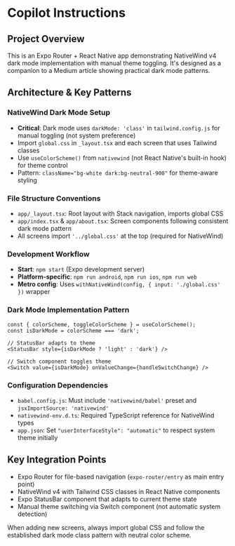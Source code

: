 # Copilot Instructions

## Project Overview
This is an Expo Router + React Native app demonstrating NativeWind v4 dark mode implementation with manual theme toggling. It's designed as a companion to a Medium article showing practical dark mode patterns.

## Architecture & Key Patterns

### NativeWind Dark Mode Setup
- **Critical**: Dark mode uses `darkMode: 'class'` in `tailwind.config.js` for manual toggling (not system preference)
- Import `global.css` in `_layout.tsx` and each screen that uses Tailwind classes
- Use `useColorScheme()` from `nativewind` (not React Native's built-in hook) for theme control
- Pattern: `className="bg-white dark:bg-neutral-900"` for theme-aware styling

### File Structure Conventions  
- `app/_layout.tsx`: Root layout with Stack navigation, imports global CSS
- `app/index.tsx` & `app/about.tsx`: Screen components following consistent dark mode pattern
- All screens import `'../global.css'` at the top (required for NativeWind)

### Development Workflow
- **Start**: `npm start` (Expo development server)
- **Platform-specific**: `npm run android`, `npm run ios`, `npm run web`
- **Metro config**: Uses `withNativeWind(config, { input: './global.css' })` wrapper

### Dark Mode Implementation Pattern
```tsx
const { colorScheme, toggleColorScheme } = useColorScheme();
const isDarkMode = colorScheme === 'dark';

// StatusBar adapts to theme
<StatusBar style={isDarkMode ? 'light' : 'dark'} />

// Switch component toggles theme
<Switch value={isDarkMode} onValueChange={handleSwitchChange} />
```

### Configuration Dependencies
- `babel.config.js`: Must include `'nativewind/babel'` preset and `jsxImportSource: 'nativewind'`
- `nativewind-env.d.ts`: Required TypeScript reference for NativeWind types
- `app.json`: Set `"userInterfaceStyle": "automatic"` to respect system theme initially

## Key Integration Points
- Expo Router for file-based navigation (`expo-router/entry` as main entry point)
- NativeWind v4 with Tailwind CSS classes in React Native components
- Expo StatusBar component that adapts to current theme state
- Manual theme switching via Switch component (not automatic system detection)

When adding new screens, always import global CSS and follow the established dark mode class pattern with neutral color scheme.